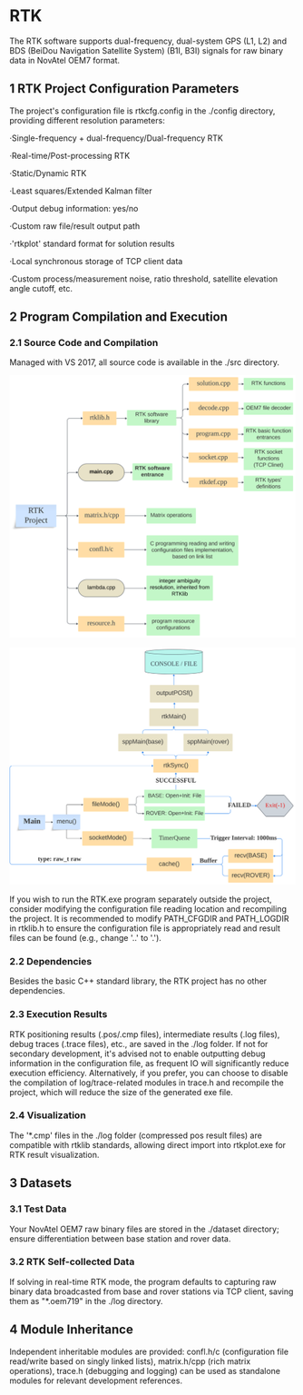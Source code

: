 # RTK

The RTK software supports dual-frequency, dual-system GPS (L1, L2) and BDS (BeiDou Navigation Satellite System) (B1I, B3I) signals for raw binary data in NovAtel OEM7 format.

## 1 RTK Project Configuration Parameters

The project's configuration file is rtkcfg.config in the ./config directory, providing different resolution parameters:

·Single-frequency + dual-frequency/Dual-frequency RTK

·Real-time/Post-processing RTK

·Static/Dynamic RTK

·Least squares/Extended Kalman filter

·Output debug information: yes/no

·Custom raw file/result output path

·'rtkplot' standard format for solution results

·Local synchronous storage of TCP client data

·Custom process/measurement noise, ratio threshold, satellite elevation angle cutoff, etc.

## 2 Program Compilation and Execution

### 2.1 Source Code and Compilation

Managed with VS 2017, all source code is available in the ./src directory.

![Alt Text](dataset/ConceptMap-1.svg)

![Alt Text](dataset/ConceptMap-2.svg)

If you wish to run the RTK.exe program separately outside the project, consider modifying the configuration file reading location and recompiling the project. It is recommended to modify PATH_CFGDIR and PATH_LOGDIR in rtklib.h to ensure the configuration file is appropriately read and result files can be found (e.g., change '..\' to '.\').

### 2.2 Dependencies

Besides the basic C++ standard library, the RTK project has no other dependencies.

### 2.3 Execution Results

RTK positioning results (.pos/.cmp files), intermediate results (.log files), debug traces (.trace files), etc., are saved in the ./log folder.
If not for secondary development, it's advised not to enable outputting debug information in the configuration file, as frequent IO will significantly reduce execution efficiency. Alternatively, if you prefer, you can choose to disable the compilation of log/trace-related modules in trace.h and recompile the project, which will reduce the size of the generated exe file.

### 2.4 Visualization

The '*.cmp' files in the ./log folder (compressed pos result files) are compatible with rtklib standards, allowing direct import into rtkplot.exe for RTK result visualization.

## 3 Datasets

### 3.1 Test Data

Your NovAtel OEM7 raw binary files are stored in the ./dataset directory; ensure differentiation between base station and rover data.

### 3.2 RTK Self-collected Data

If solving in real-time RTK mode, the program defaults to capturing raw binary data broadcasted from base and rover stations via TCP client, saving them as "*.oem719" in the ./log directory.

## 4 Module Inheritance

Independent inheritable modules are provided: confl.h/c (configuration file read/write based on singly linked lists), matrix.h/cpp (rich matrix operations), trace.h (debugging and logging) can be used as standalone modules for relevant development references.